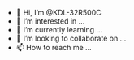 - 👋 Hi, I’m @KDL-32R500C
- 👀 I’m interested in ...
- 🌱 I’m currently learning ...
- 💞️ I’m looking to collaborate on ...
- 📫 How to reach me ...

<!---
KDL-32R500C/KDL-32R500C is a ✨ special ✨ repository because its `README.md` (this file) appears on your GitHub profile.
You can click the Preview link to take a look at your changes.
--->
